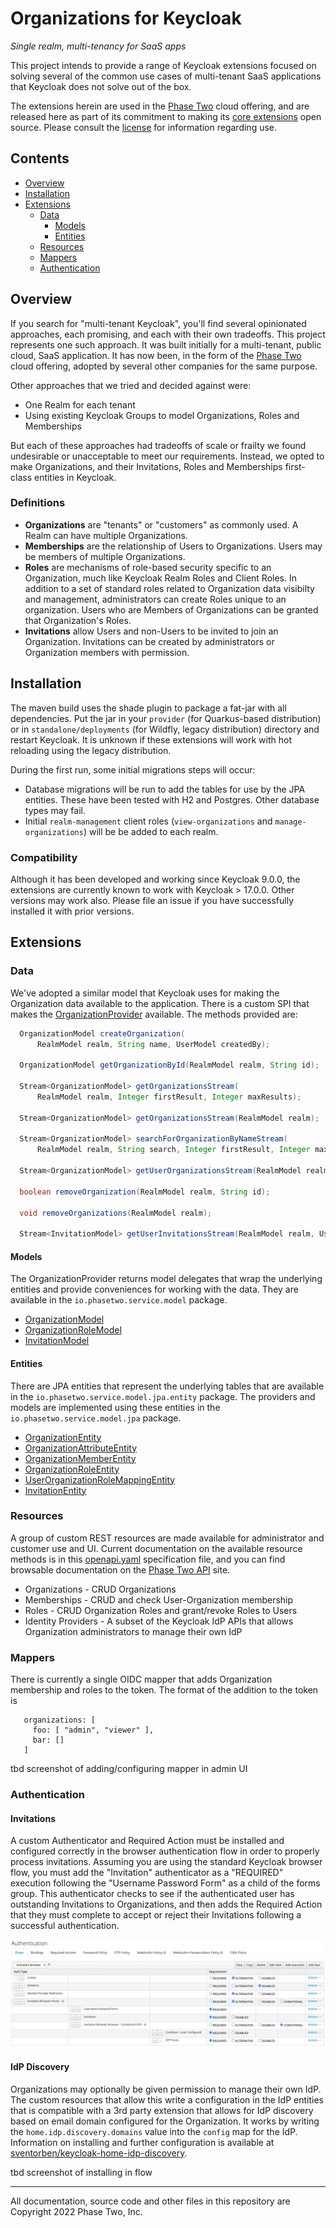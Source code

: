 # Organizations for Keycloak

*Single realm, multi-tenancy for SaaS apps*

This project intends to provide a range of Keycloak extensions focused on solving several of the common use cases of multi-tenant SaaS applications that Keycloak does not solve out of the box. 

The extensions herein are used in the [Phase Two](https://phasetwo.io) cloud offering, and are released here as part of its commitment to making its [core extensions](https://phasetwo.io/docs/introduction/open-source) open source. Please consult the [license](COPYING) for information regarding use.

## Contents

- [Overview](#overview)
- [Installation](#installation)
- [Extensions](#extensions)
  - [Data](#data)
    - [Models](#models)
	- [Entities](#entities)
  - [Resources](#resources)
  - [Mappers](#mappers)
  - [Authentication](#authentication)

## Overview

If you search for "multi-tenant Keycloak", you'll find several opinionated approaches, each promising, and each with their own tradeoffs. This project represents one such approach. It was built initially for a multi-tenant, public cloud, SaaS application. It has now been, in the form of the [Phase Two](https://phasetwo.io) cloud offering, adopted by several other companies for the same purpose.

Other approaches that we tried and decided against were:
- One Realm for each tenant
- Using existing Keycloak Groups to model Organizations, Roles and Memberships

But each of these approaches had tradeoffs of scale or frailty we found undesirable or unacceptable to meet our requirements. Instead, we opted to make Organizations, and their Invitations, Roles and Memberships first-class entities in Keycloak. 

### Definitions

- **Organizations** are "tenants" or "customers" as commonly used. A Realm can have multiple Organizations.
- **Memberships** are the relationship of Users to Organizations. Users may be members of multiple Organizations.
- **Roles** are mechanisms of role-based security specific to an Organization, much like Keycloak Realm Roles and Client Roles. In addition to a set of standard roles related to Organization data visibilty and management, administrators can create Roles unique to an organization. Users who are Members of Organizations can be granted that Organization's Roles.
- **Invitations** allow Users and non-Users to be invited to join an Organization. Invitations can be created by administrators or Organization members with permission.

## Installation

The maven build uses the shade plugin to package a fat-jar with all dependencies. Put the jar in your `provider` (for Quarkus-based distribution) or in `standalone/deployments` (for Wildfly, legacy distribution) directory and restart Keycloak. It is unknown if these extensions will work with hot reloading using the legacy distribution.

During the first run, some initial migrations steps will occur:
- Database migrations will be run to add the tables for use by the JPA entities. These have been tested with H2 and Postgres. Other database types may fail.
- Initial `realm-management` client roles (`view-organizations` and `manage-organizations`) will be be added to each realm.

### Compatibility

Although it has been developed and working since Keycloak 9.0.0, the extensions are currently known to work with Keycloak > 17.0.0. Other versions may work also. Please file an issue if you have successfully installed it with prior versions.

## Extensions

### Data

We've adopted a similar model that Keycloak uses for making the Organization data available to the application. There is a custom SPI that makes the [OrganizationProvider](src/main/java/io/phasetwo/service/model/OrganizationProvider.java) available. The methods provided are:
```java
  OrganizationModel createOrganization(
      RealmModel realm, String name, UserModel createdBy);

  OrganizationModel getOrganizationById(RealmModel realm, String id);

  Stream<OrganizationModel> getOrganizationsStream(
      RealmModel realm, Integer firstResult, Integer maxResults);

  Stream<OrganizationModel> getOrganizationsStream(RealmModel realm);

  Stream<OrganizationModel> searchForOrganizationByNameStream(
      RealmModel realm, String search, Integer firstResult, Integer maxResults);

  Stream<OrganizationModel> getUserOrganizationsStream(RealmModel realm, UserModel user);

  boolean removeOrganization(RealmModel realm, String id);

  void removeOrganizations(RealmModel realm);

  Stream<InvitationModel> getUserInvitationsStream(RealmModel realm, UserModel user);
```

#### Models

The OrganizationProvider returns model delegates that wrap the underlying entities and provide conveniences for working with the data. They are available in the `io.phasetwo.service.model` package.
- [OrganizationModel](src/main/java/io/phasetwo/service/model/OrganizationModel.java)
- [OrganizationRoleModel](src/main/java/io/phasetwo/service/model/OrganizationRoleModel.java)
- [InvitationModel](src/main/java/io/phasetwo/service/model/InvitationModel.java)

#### Entities

There are JPA entities that represent the underlying tables that are available in the `io.phasetwo.service.model.jpa.entity` package. The providers and models are implemented using these entities in the `io.phasetwo.service.model.jpa` package.
- [OrganizationEntity](src/main/java/io/phasetwo/service/model/jpa/entity/OrganizationEntity.java)
- [OrganizationAttributeEntity](src/main/java/io/phasetwo/service/model/jpa/entity/OrganizationAttributeEntity.java)
- [OrganizationMemberEntity](src/main/java/io/phasetwo/service/model/jpa/entity/OrganizationMemberEntity.java)
- [OrganizationRoleEntity](src/main/java/io/phasetwo/service/model/jpa/entity/OrganizationRoleEntity.java)
- [UserOrganizationRoleMappingEntity](src/main/java/io/phasetwo/service/model/jpa/entity/UserOrganizationRoleMapping.java)
- [InvitationEntity](src/main/java/io/phasetwo/service/model/jpa/entity/InvitationEntity.java)

### Resources

A group of custom REST resources are made available for administrator and customer use and UI. Current documentation on the available resource methods is in this [openapi.yaml](https://github.com/p2-inc/phasetwo-docs/blob/master/openapi.yaml) specification file, and you can find browsable documentation on the [Phase Two API](https://phasetwo.io/api/) site.
- Organizations - CRUD Organizations
- Memberships - CRUD and check User-Organization membership
- Roles - CRUD Organization Roles and grant/revoke Roles to Users
- Identity Providers - A subset of the Keycloak IdP APIs that allows Organization administrators to manage their own IdP

### Mappers

There is currently a single OIDC mapper that adds Organization membership and roles to the token. The format of the addition to the token is
```
   organizations: [
     foo: [ "admin", "viewer" ],
     bar: []
   ]
```
tbd screenshot of adding/configuring mapper in admin UI

### Authentication

#### Invitations

A custom Authenticator and Required Action must be installed and configured correctly in the browser authentication flow in order to properly process invitations. Assuming you are using the standard Keycloak browser flow, you must add the "Invitation" authenticator as a "REQUIRED" execution following the "Username Password Form" as a child of the forms group. This authenticator checks to see if the authenticated user has outstanding Invitations to Organizations, and then adds the Required Action that they must complete to accept or reject their Invitations following a successful authentication.

![Install Invitation Authenticator in Browser Flow](docs/assets/install-invitation-authenticator.png)

#### IdP Discovery

Organizations may optionally be given permission to manage their own IdP. The custom resources that allow this write a configuration in the IdP entities that is compatible with a 3rd party extension that allows for IdP discovery based on email domain configured for the Organization. It works by writing the `home.idp.discovery.domains` value into the `config` map for the IdP. Information on installing and further configuration is available at [sventorben/keycloak-home-idp-discovery](https://github.com/sventorben/keycloak-home-idp-discovery).

tbd screenshot of installing in flow

-----

All documentation, source code and other files in this repository are Copyright 2022 Phase Two, Inc.

